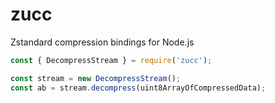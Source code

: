 # zucc

Zstandard compression bindings for Node.js

```js
const { DecompressStream } = require('zucc');

const stream = new DecompressStream();
const ab = stream.decompress(uint8ArrayOfCompressedData);
```
